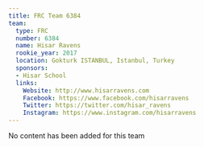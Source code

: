 ```yaml
---
title: FRC Team 6384
team:
  type: FRC
  number: 6384
  name: Hisar Ravens
  rookie_year: 2017
  location: Gokturk ISTANBUL, Istanbul, Turkey
  sponsors:
  - Hisar School
  links:
    Website: http://www.hisarravens.com
    Facebook: https://www.facebook.com/hisarravens
    Twitter: https://twitter.com/hisar_ravens
    Instagram: https://www.instagram.com/hisarravens
---
```


No content has been added for this team